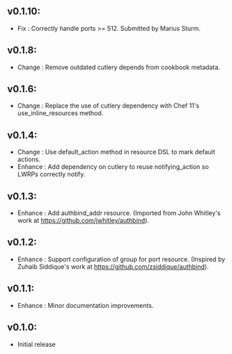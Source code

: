 ## v0.1.10:

* Fix     : Correctly handle ports >= 512. Submitted by Marius Sturm.

## v0.1.8:

* Change  : Remove outdated cutlery depends from cookbook metadata.

## v0.1.6:

* Change  : Replace the use of cutlery dependency with Chef 11's use_inline_resources method.

## v0.1.4:

* Change  : Use default_action method in resource DSL to mark default actions.
* Enhance : Add dependency on cutlery to reuse notifying_action so LWRPs correctly notify.

## v0.1.3:

* Enhance : Add authbind_addr resource. (Imported from John Whitley's work at https://github.com/jwhitley/authbind).

## v0.1.2:

* Enhance : Support configuration of group for port resource. (Inspired by Zuhaib Siddique's work at https://github.com/zsiddique/authbind).

## v0.1.1:

* Enhance : Minor documentation improvements.

## v0.1.0:

* Initial release
